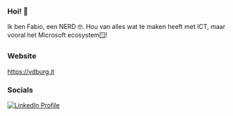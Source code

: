 ###  Hoi! :wave:
Ik ben Fabio, een NERD 🤓. Hou van alles wat te maken heeft met ICT, maar vooral
het Microsoft ecosystem🪟!

### Website
https://vdburg.it

### Socials
[![LinkedIn Profile][badge_linkedin]][link_linkedin]






[badge_linkedin]: https://img.shields.io/badge/fabiovanderburg-blue?style=for-the-badge&logo=linkedin
[link_linkedin]: https://www.linkedin.com/in/fabiovanderburg

